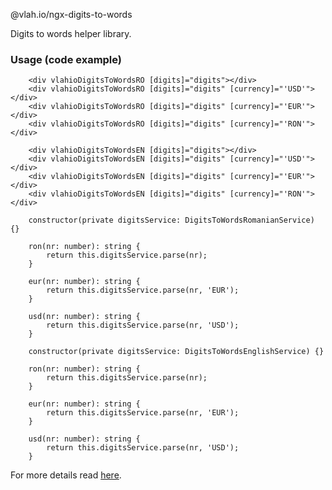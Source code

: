 @vlah.io/ngx-digits-to-words

Digits to words helper library.

### Usage (code example)

```
    <div vlahioDigitsToWordsRO [digits]="digits"></div>
    <div vlahioDigitsToWordsRO [digits]="digits" [currency]="'USD'"></div>
    <div vlahioDigitsToWordsRO [digits]="digits" [currency]="'EUR'"></div>
    <div vlahioDigitsToWordsRO [digits]="digits" [currency]="'RON'"></div>

    <div vlahioDigitsToWordsEN [digits]="digits"></div>
    <div vlahioDigitsToWordsEN [digits]="digits" [currency]="'USD'"></div>
    <div vlahioDigitsToWordsEN [digits]="digits" [currency]="'EUR'"></div>
    <div vlahioDigitsToWordsEN [digits]="digits" [currency]="'RON'"></div>
```

```
    constructor(private digitsService: DigitsToWordsRomanianService) {}

    ron(nr: number): string {
        return this.digitsService.parse(nr);
    }

    eur(nr: number): string {
        return this.digitsService.parse(nr, 'EUR');
    }

    usd(nr: number): string {
        return this.digitsService.parse(nr, 'USD');
    }
```

```
    constructor(private digitsService: DigitsToWordsEnglishService) {}

    ron(nr: number): string {
        return this.digitsService.parse(nr);
    }

    eur(nr: number): string {
        return this.digitsService.parse(nr, 'EUR');
    }

    usd(nr: number): string {
        return this.digitsService.parse(nr, 'USD');
    }
```

For more details read [here](https://github.com/vlah-io/ngx-digits-to-words/blob/master/INSTALLATION.md).
